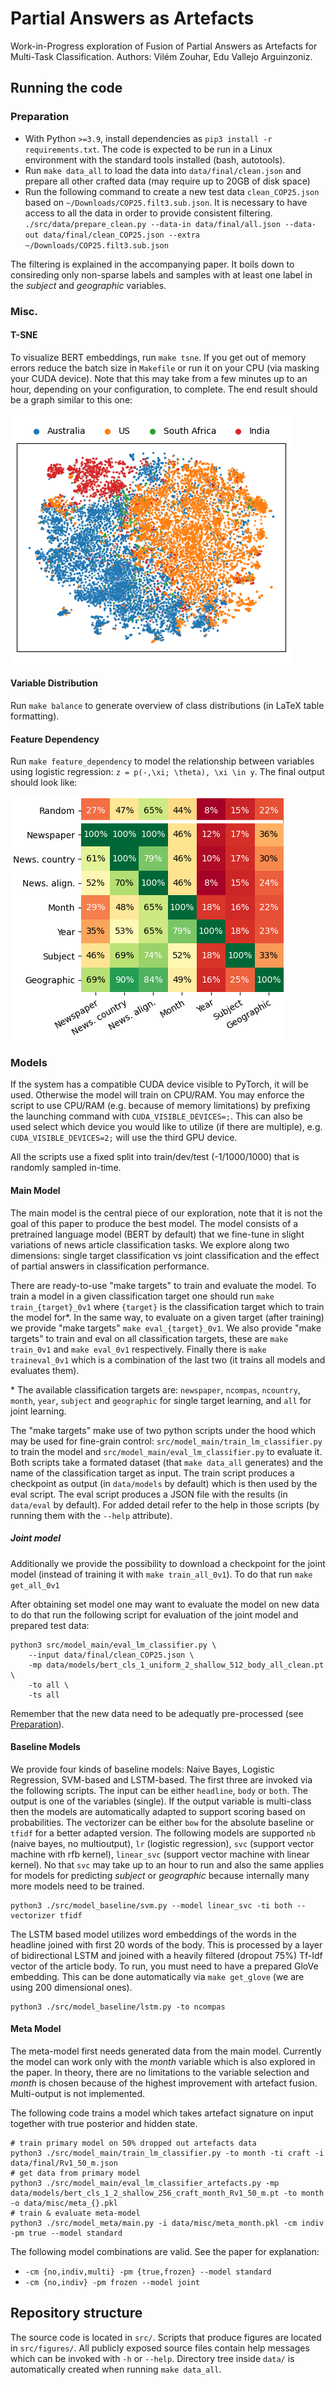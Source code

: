# Partial Answers as Artefacts

Work-in-Progress exploration of Fusion of Partial Answers as Artefacts for Multi-Task Classification.
Authors: Vilém Zouhar, Edu Vallejo Arguinzoniz.

## Running the code

### Preparation

- With Python `>=3.9`, install dependencies as `pip3 install -r requirements.txt`. The code is expected to be run in a Linux environment with the standard tools installed (bash, autotools).
- Run `make data_all` to load the data into `data/final/clean.json` and prepare all other crafted data (may require up to 20GB of disk space)
- Run the following command to create a new test data `clean_COP25.json` based on `~/Downloads/COP25.filt3.sub.json`. It is necessary to have access to all the data in order to provide consistent filtering.
`./src/data/prepare_clean.py --data-in data/final/all.json --data-out data/final/clean_COP25.json --extra ~/Downloads/COP25.filt3.sub.json `

The filtering is explained in the accompanying paper.
It boils down to consireding only non-sparse labels and samples with at least one label in the _subject_ and _geographic_ variables.

### Misc.

#### T-SNE

To visualize BERT embeddings, run `make tsne`.
If you get out of memory errors reduce the batch size in `Makefile` or run it on your CPU (via masking your CUDA device).
Note that this may take from a few minutes up to an hour, depending on your configuration, to complete.
The end result should be a graph similar to this one:

![TSNE graph Newspaper country](data/figures/tsne_bert_512_ncountry.png)

#### Variable Distribution

Run `make balance` to generate overview of class distributions (in LaTeX table formatting).

#### Feature Dependency

Run `make feature_dependency` to model the relationship between variables using logistic regression: `z = p(-,\xi; \theta), \xi \in y`.
The final output should look like:

![Variable dependency Logistic Regression](data/figures/feature_dependency_lr.png)

### Models

If the system has a compatible CUDA device visible to PyTorch, it will be used.
Otherwise the model will train on CPU/RAM.
You may enforce the script to use CPU/RAM (e.g. because of memory limitations) by prefixing the launching command with `CUDA_VISIBLE_DEVICES=;`.
This can also be used select which device you would like to utilize (if there are multiple), e.g. `CUDA_VISIBLE_DEVICES=2;` will use the third GPU device.

All the scripts use a fixed split into train/dev/test (-1/1000/1000) that is randomly sampled in-time.

#### Main Model

The main model is the central piece of our exploration, note that it is not the goal of this paper to produce the best model. 
The model consists of a pretrained language model (BERT by default) that we fine-tune in slight variations of news article classification tasks. 
We explore along two dimensions: single target classification vs joint classification and the effect of partial answers in classification performance. 

There are ready-to-use "make targets" to train and evaluate the model. To train a model in a given classification target
one should run `make train_{target}_0v1` where `{target}` is the classification target which to train the model for\*.
In the same way, to evaluate on a given target (after training) we provide "make targets" `make eval_{target}_0v1`.  We also
provide "make targets" to train and eval on all classification targets, these are `make train_0v1` and `make eval_0v1` respectively.
Finally there is `make traineval_0v1` which is a combination of the last two (it trains all models and evaluates them).

\* The available classification targets are: `newspaper`, `ncompas`, `ncountry`, `month`, `year`, `subject` and `geographic` for single
target learning, and `all` for joint learning.

The "make targets" make use of two python scripts under the hood which may be used for fine-grain control:
`src/model_main/train_lm_classifier.py` to train the model and `src/model_main/eval_lm_classifier.py` to evaluate it.
Both scripts take a formated dataset (that `make data_all` generates) and the name of the classification target as input. The
train script produces a checkpoint as output (in `data/models` by default) which is then used by the eval script. 
The eval script produces a JSON file with the results (in `data/eval` by default). For added detail refer to the help 
in those scripts (by running them with the `--help` attribute).

##### Joint model
Additionally we provide the possibility to download a checkpoint for the joint model (instead of training it with `make train_all_0v1`).
To do that run `make get_all_0v1`

After obtaining set model one may want to evaluate the model on new data to do that run the following script for evaluation of the joint model and prepared test data:

```
python3 src/model_main/eval_lm_classifier.py \
    --input data/final/clean_COP25.json \
    -mp data/models/bert_cls_1_uniform_2_shallow_512_body_all_clean.pt \
    -to all \
    -ts all
```

Remember that the new data need to be adequatly pre-processed (see [Preparation](#preparation)).

#### Baseline Models

We provide four kinds of baseline models: Naive Bayes, Logistic Regression, SVM-based and LSTM-based.
The first three are invoked via the following scripts.
The input can be either `headline`, `body` or `both`.
The output is one of the variables (single).
If the output variable is multi-class then the models are automatically adapted to support scoring based on probabilities.
The vectorizer can be either `bow` for the absolute baseline or `tfidf` for a better adapted version.
The following models are supported `nb` (naive bayes, no multioutput), `lr` (logistic regression), `svc` (support vector machine with rfb kernel), `linear_svc` (support vector machine with linear kernel).
No that `svc` may take up to an hour to run and also the same applies for models for predicting _subject_ or _geographic_ because internally many more models need to be trained.

```
python3 ./src/model_baseline/svm.py --model linear_svc -ti both --vectorizer tfidf
```

The LSTM based model utilizes word embeddings of the words in the headline joined with first 20 words of the body.
This is processed by a layer of bidirectional LSTM and joined with a heavily filtered (dropout 75%) Tf-Idf vector of the article body.
To run, you must need to have a prepared GloVe embedding.
This can be done automatically via `make get_glove` (we are using 200 dimensional ones).

```
python3 ./src/model_baseline/lstm.py -to ncompas
```

#### Meta Model

The meta-model first needs generated data from the main model.
Currently the model can work only with the _month_ variable which is also explored in the paper.
In theory, there are no limitations to the variable selection and _month_ is chosen because of the highest improvement with artefact fusion.
Multi-output is not implemented.

The following code trains a model which takes artefact signature on input together with true posterior and hidden state.

```
# train primary model on 50% dropped out artefacts data
python3 ./src/model_main/train_lm_classifier.py -to month -ti craft -i data/final/Rv1_50_m.json
# get data from primary model
python3 ./src/model_main/eval_lm_classifier_artefacts.py -mp data/models/bert_cls_1_2_shallow_256_craft_month_Rv1_50_m.pt -to month -o data/misc/meta_{}.pkl
# train & evaluate meta-model
python3 ./src/model_meta/main.py -i data/misc/meta_month.pkl -cm indiv -pm true --model standard
```

The following model combinations are valid.
See the paper for explanation:

- `-cm {no,indiv,multi} -pm {true,frozen} --model standard`
- `-cm {no,indiv} -pm frozen --model joint`

## Repository structure

The source code is located in `src/`.
Scripts that produce figures are located in `src/figures/`.
All publicly exposed source files contain help messages which can be invoked with `-h` or `--help`.
Directory tree inside `data/` is automatically created when running `make data_all`.